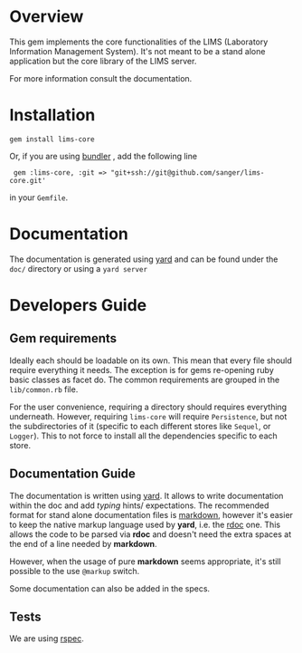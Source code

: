 <!-- vim: spell:spelllang=en tw=80
Yard markup
# @markup markdown
# @title README
-->

Overview 
=======

This gem implements the core functionalities of the LIMS (Laboratory Information Management System).
It's not meant to be a stand alone application but the core library of the LIMS
server.

For more information consult the documentation.

Installation
============

    gem install lims-core

Or, if you are using [bundler](http://gembundler.com/) , add the following line

     gem :lims-core, :git => "git+ssh://git@github.com/sanger/lims-core.git'

in your `Gemfile`.

Documentation
=============
The documentation is generated using [yard](http://yardoc.org/index.html) and can
be found under the `doc/` directory or using a `yard server`

Developers Guide
================
Gem requirements
----------------
Ideally each should be loadable on its own. This mean that every file should
require everything it needs. The exception is for gems re-opening ruby basic
classes as facet do. The common requirements are grouped in the `lib/common.rb`
file.

For the user convenience, requiring a directory should requires everything
underneath. However, requiring `lims-core` will require `Persistence`, but not 
the subdirectories of it (specific to each different stores like `Sequel`, or
`Logger`). This to not force to install all the dependencies specific to each
store.

Documentation Guide
-------------------

The documentation is written using [yard](http://yardoc.org/index.html).
It allows to write documentation within the doc and add *typing* hints/
expectations.
The recommended format for stand alone documentation files is
[markdown](http://daringfireball.net/projects/markdown/), however
it's easier to keep the native markup language used by **yard**, i.e. the
[rdoc](http://rdoc.sourceforge.net/) one.
This allows the code to be parsed via **rdoc** and doesn't need the extra spaces at
the end of a line needed by **markdown**.

However, when the usage of pure **markdown** seems appropriate, it's still
possible to the use `@markup` switch.

Some documentation can also be added in the specs.

Tests
-----
We are using [rspec](http://rspec.info/).
